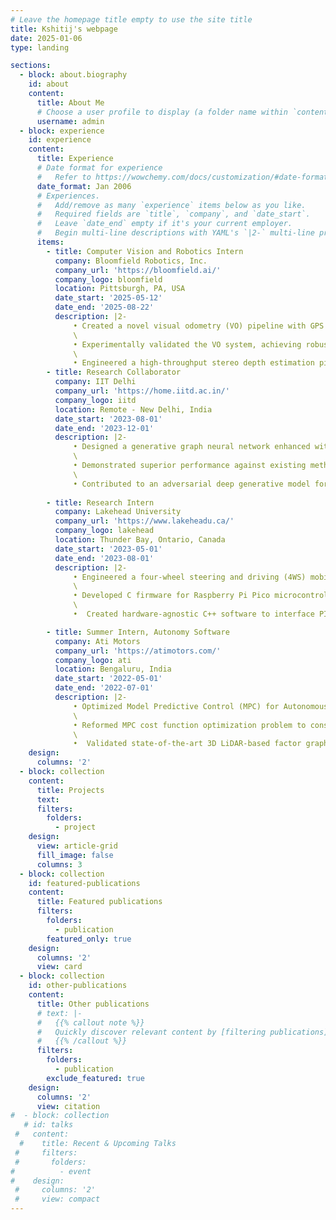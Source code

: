 ```yaml
---
# Leave the homepage title empty to use the site title
title: Kshitij's webpage
date: 2025-01-06
type: landing

sections:
  - block: about.biography
    id: about
    content:
      title: About Me
      # Choose a user profile to display (a folder name within `content/authors/`)
      username: admin
  - block: experience
    id: experience
    content:
      title: Experience
      # Date format for experience
      #   Refer to https://wowchemy.com/docs/customization/#date-format
      date_format: Jan 2006
      # Experiences.
      #   Add/remove as many `experience` items below as you like.
      #   Required fields are `title`, `company`, and `date_start`.
      #   Leave `date_end` empty if it's your current employer.
      #   Begin multi-line descriptions with YAML's `|2-` multi-line prefix.
      items:
        - title: Computer Vision and Robotics Intern
          company: Bloomfield Robotics, Inc.
          company_url: 'https://bloomfield.ai/'
          company_logo: bloomfield
          location: Pittsburgh, PA, USA
          date_start: '2025-05-12'
          date_end: '2025-08-22'
          description: |2-
              • Created a novel visual odometry (VO) pipeline with GPS fusion for sparse stereo images, leveraging learning-based dense feature matching to generate high-fidelity 3D reconstructions of fruit crops and improving yield estimates.
              \
              • Experimentally validated the VO system, achieving robust performance with an Absolute Trajectory Error (ATE) of 2.5m and Relative Pose Error (RPE) of 0.5m over a 100m trajectory using only a sparse set of 300 images.
              \
              • Engineered a high-throughput stereo depth estimation pipeline using batch processing to parallelize a CUDA-accelerated high resolution stereo disparity estimation and I/O operations, boosting processing throughput by 44.4%.
        - title: Research Collaborator
          company: IIT Delhi
          company_url: 'https://home.iitd.ac.in/'
          company_logo: iitd
          location: Remote - New Delhi, India
          date_start: '2023-08-01'
          date_end: '2023-12-01'
          description: |2-
              • Designed a generative graph neural network enhanced with topological regularization, to improve mapping for autonomous driving by removing dynamic objects from sparse LiDAR point clouds without segmentation labels.
              \
              • Demonstrated superior performance against existing methods (44% lower Chamfer Distance than state-of-the-art) in three real-world and simulated datasets, against five distance metrics with 32 times sparse LiDAR scans.
              \
              • Contributed to an adversarial deep generative model for point injections on LiDAR scans, demonstrating superior performance in degrading map quality without compromising scan integrity on KITTI and CARLA-64 datasets.
          
        - title: Research Intern
          company: Lakehead University
          company_url: 'https://www.lakeheadu.ca/'
          company_logo: lakehead
          location: Thunder Bay, Ontario, Canada
          date_start: '2023-05-01'
          date_end: '2023-08-01'
          description: |2-
              • Engineered a four-wheel steering and driving (4WS) mobile robot platform using Design for Assembly (DFA) techniques, resulting in a modular and easily maintainable platform for kinodynamic navigation algorithm development.
              \
              • Developed C firmware for Raspberry Pi Pico microcontrollers, and integrated PID control to actuators and enabling joint state data collection and velocity feedback, enhancing navigational accuracy in unstructured environments.
              \
              •  Created hardware-agnostic C++ software to interface PID angle and velocity controllers using the ROS Control framework via serial communication, leading to general middleware suitable to any 4WS robot platform.

        - title: Summer Intern, Autonomy Software
          company: Ati Motors
          company_url: 'https://atimotors.com/'
          company_logo: ati
          location: Bengaluru, India
          date_start: '2022-05-01'
          date_end: '2022-07-01'
          description: |2-
              • Optimized Model Predictive Control (MPC) for Autonomous Mobile Robots (AMR) to achieve a 3x reduction in the turning radius, enabling sharp turns and in-place manoeuvres for space-constrained industrial units.
              \
              • Reformed MPC cost function optimization problem to consider physical motor constraints and latency, redesigned Jacobian matrix to speed up the solution compute time and validated it with comprehensive on-site testing.
              \
              •  Validated state-of-the-art 3D LiDAR-based factor graph SLAM algorithms on real-world datasets of warehouses and shop floors and shaped a post-processing routine for raw point cloud and IMU data in rosbags for easy integration.
    design:
      columns: '2'
  - block: collection
    content:
      title: Projects
      text: 
      filters:
        folders:
          - project
    design:
      view: article-grid
      fill_image: false
      columns: 3
  - block: collection
    id: featured-publications
    content:
      title: Featured publications
      filters:
        folders:
          - publication
        featured_only: true
    design:
      columns: '2'
      view: card
  - block: collection
    id: other-publications
    content:
      title: Other publications
      # text: |-
      #   {{% callout note %}}
      #   Quickly discover relevant content by [filtering publications](./publication/).
      #   {{% /callout %}}
      filters:
        folders:
          - publication
        exclude_featured: true
    design:
      columns: '2'
      view: citation
#  - block: collection
   # id: talks
 #   content:
  #    title: Recent & Upcoming Talks
 #     filters:
 #       folders:
#          - event
#    design:
 #     columns: '2'
 #     view: compact
---
```

